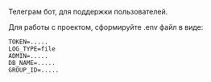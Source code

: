 Телеграм бот, для поддержки пользователей. 

Для работы с проектом, сформируйте .env файл в виде:

```bazaar
TOKEN=.....
LOG_TYPE=file
ADMIN=.....
DB_NAME=.....
GROUP_ID=.....
```